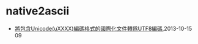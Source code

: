 # native2ascii
* [將包含Unicode(uXXXX)編碼格式的國際化文件轉爲UTF8編碼](/2013/2013-10-15-unicode-to-utf8),2013-10-15 09
